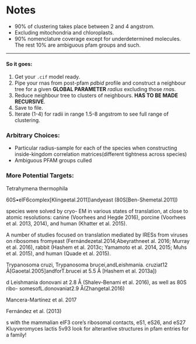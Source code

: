 


# Notes

- 90% of clustering takes place between 2 and 4 angstrom.
- Excluding  mitochondria and chloroplasts.
- 90% nomenclature coverage except for underdetermined molecules. The rest 10% are  ambiguous pfam groups and such.


___

#### So it goes:

1. Get your ```.cif``` model ready.
2. Pipe your rnas from post-pfam *pdbid* profile and construct a neighbour tree for a given **GLOBAL PARAMETER** *radius* excluding those *rna*s.
3. Reduce neighbour tree to clusters of neighbours. **HAS TO BE MADE RECURSIVE**.
4. Save to file.
5. Iterate (1-4) for radii in range 1.5-8 angstrom to see full range of clustering.



### Arbitrary Choices:

- Particular radius-sample for each of the species when constructing inside-kingdom correlation matrices(different tightness across species)
- Ambiguous PFAM groups culled

### More Potential Targets:
Tetrahymena thermophila

60S•eIF6complex[Klingeetal.2011])andyeast
(80S[Ben-Shemetal.2011])

species were solved by cryo-
EM in various states of translation, at close
to atomic resolutions: canine (Voorhees and
Hegde 2016), porcine (Voorhees et al. 2013,
2014), and human (Khatter et al. 2015).

A number of studies focused on translation
mediated by IRESs from viruses on ribosomes
fromyeast (Fernándezetal.2014;Abeyrathneet
al. 2016; Murray et al. 2016), rabbit (Hashem et
al. 2013c; Yamamoto et al. 2014, 2015; Muhs
et al. 2015), and human (Quade et al. 2015).

Trypanosoma cruzi, Trypanosoma
brucei,andLeishmania.   cruziat12 Å[Gaoetal.2005]andforT.brucei
at 5.5 Å [Hashem et al. 2013a]) 

d Leishmania donovani at 2.8 Å
(Shalev-Benami et al. 2016), as well as 80S ribo-
somesofL.donovaniat2.9 Å(Zhangetal.2016)

Mancera-Martínez
et al. 2017

Fernández et al. (2013)

s with the mammalian eIF3
core’s ribosomal contacts, eS1, eS26, and eS27
Kluyveromyces lactis 
 5v93
look for alterantive structures in pfam entries for a family!
